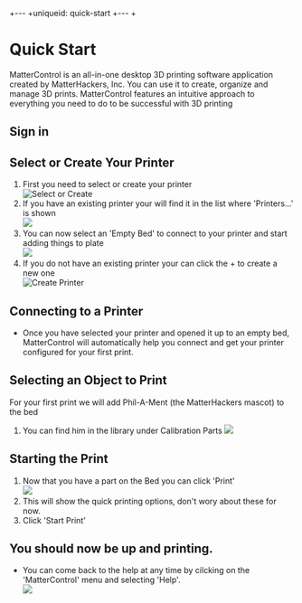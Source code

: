 +---
+uniqueid: quick-start
+---
+

# Quick Start

MatterControl is an all-in-one desktop 3D printing software application created by MatterHackers, Inc. You can use it to create, organize and manage 3D prints. MatterControl features an intuitive approach to everything you need to do to be successful with 3D printing

## Sign in

## Select or Create Your Printer

1. First you need to select or create your printer  
   ![Select or Create](https://lh3.googleusercontent.com/lJtDqeg8jCpQi6FPATD1KgkcZ41BKkKu_IRGTPXHZvWsqYIOCOQ-cz3Hkd4dCwQgnzwq03y_JwkQHkmSewmppbOcGw)
1. If you have an existing printer your will find it in the list where 'Printers...' is shown  
   ![](https://lh3.googleusercontent.com/TYWVZWUBExKkJ634Gc8G_FWr1FVKUDg81-M0nrgnq9HhcJNaDnKC5cKvZFqlU3P3Jc8BVlArLHfrdYffgt5koqV1)
1. You can now select an 'Empty Bed' to connect to your printer and start adding things to plate  
   ![](https://lh3.googleusercontent.com/jJTx0uZ1a3q7BIvKQLpV2cy5fJuqetsqPKyD7K0UItqIjPRpmiSLF5YwLv2boadPhrApwiag3TUz3RU730iusQ1YUZc)
1. If you do not have an existing printer your can click the + to create a new one  
   ![Create Printer](https://lh3.googleusercontent.com/DcR9UMCS4RogMXP4XQIitYOkddLmZIy9DJzVSFDrUuJvJuxXonTgoA2AzNlQYgr1BO3-q-gcE4F2Q_VzQMbSznsNJA)

## Connecting to a Printer

* Once you have selected your printer and opened it up to an empty bed, MatterControl will automatically help you connect and get your printer configured for your first print.

## Selecting an Object to Print

For your first print we will add Phil-A-Ment (the MatterHackers mascot) to the bed

1. You can find him in the library under Calibration Parts 
   ![](https://lh3.googleusercontent.com/ezo7-PcZ0c-YIf6TJ8vIY81rzA2acEdu3AqcaXp_QcQugy15jylf0uawMLD-CI1kx04n0OoXnmgzGMf6_0lWTyFSh1I)

## Starting the Print

1. Now that you have a part on the Bed you can click 'Print'  
   ![](https://lh3.googleusercontent.com/AeiAfIESQFalLMGEDdQuayP2X3nhC5naYFq-siwI2aJHnaFPqNfmjGPvkAltslrpjpGmcEB7AQs2q-_TN0iomkD9)
1. This will show the quick printing options, don't wory about these for now.
1. Click 'Start Print'


## You should now be up and printing. 

* You can come back to the help at any time by cilcking on the 'MatterControl' menu and selecting 'Help'.  
  ![](https://lh3.googleusercontent.com/QrO213jp2jIfd4O3OrkWjIjkhMyCSMWjtQ-OXK6PWdSkxVy9f_NKbu8-BiyR-tryrXrztcL4yJ4MNSO2i7V7fhT43zI)
